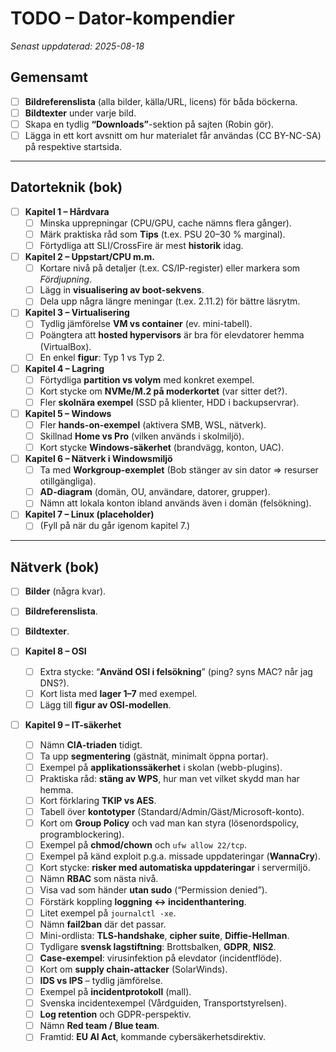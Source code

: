 # TODO – Dator-kompendier
_Senast uppdaterad: 2025-08-18_

## Gemensamt
- [ ] **Bildreferenslista** (alla bilder, källa/URL, licens) för båda böckerna.
- [ ] **Bildtexter** under varje bild.
- [ ] Skapa en tydlig **“Downloads”**-sektion på sajten (Robin gör).
- [ ] Lägga in ett kort avsnitt om hur materialet får användas (CC BY-NC-SA) på respektive startsida.

---

## Datorteknik (bok)
- [ ] **Kapitel 1 – Hårdvara**
  - [ ] Minska upprepningar (CPU/GPU, cache nämns flera gånger).
  - [ ] Märk praktiska råd som **Tips** (t.ex. PSU 20–30 % marginal).
  - [ ] Förtydliga att SLI/CrossFire är mest **historik** idag.

- [ ] **Kapitel 2 – Uppstart/CPU m.m.**
  - [ ] Kortare nivå på detaljer (t.ex. CS/IP-register) eller markera som *Fördjupning*.
  - [ ] Lägg in **visualisering av boot-sekvens**.
  - [ ] Dela upp några längre meningar (t.ex. 2.11.2) för bättre läsrytm.

- [ ] **Kapitel 3 – Virtualisering**
  - [ ] Tydlig jämförelse **VM vs container** (ev. mini-tabell).
  - [ ] Poängtera att **hosted hypervisors** är bra för elevdatorer hemma (VirtualBox).
  - [ ] En enkel **figur**: Typ 1 vs Typ 2.

- [ ] **Kapitel 4 – Lagring**
  - [ ] Förtydliga **partition vs volym** med konkret exempel.
  - [ ] Kort stycke om **NVMe/M.2 på moderkortet** (var sitter det?).
  - [ ] Fler **skolnära exempel** (SSD på klienter, HDD i backupservrar).

- [ ] **Kapitel 5 – Windows**
  - [ ] Fler **hands-on-exempel** (aktivera SMB, WSL, nätverk).
  - [ ] Skillnad **Home vs Pro** (vilken används i skolmiljö).
  - [ ] Kort stycke **Windows-säkerhet** (brandvägg, konton, UAC).

- [ ] **Kapitel 6 – Nätverk i Windowsmiljö**
  - [ ] Ta med **Workgroup-exemplet** (Bob stänger av sin dator ⇒ resurser otillgängliga).
  - [ ] **AD-diagram** (domän, OU, användare, datorer, grupper).
  - [ ] Nämn att lokala konton ibland används även i domän (felsökning).

- [ ] **Kapitel 7 – Linux (placeholder)**
  - [ ] (Fyll på när du går igenom kapitel 7.)

---

## Nätverk (bok)
- [ ] **Bilder** (några kvar).
- [ ] **Bildreferenslista**.
- [ ] **Bildtexter**.

- [ ] **Kapitel 8 – OSI**
  - [ ] Extra stycke: “**Använd OSI i felsökning**” (ping? syns MAC? når jag DNS?).
  - [ ] Kort lista med **lager 1–7** med exempel.
  - [ ] Lägg till **figur av OSI-modellen**.

- [ ] **Kapitel 9 – IT-säkerhet**
  - [ ] Nämn **CIA-triaden** tidigt.
  - [ ] Ta upp **segmentering** (gästnät, minimalt öppna portar).
  - [ ] Exempel på **applikationssäkerhet** i skolan (webb-plugins).
  - [ ] Praktiska råd: **stäng av WPS**, hur man vet vilket skydd man har hemma.
  - [ ] Kort förklaring **TKIP vs AES**.
  - [ ] Tabell över **kontotyper** (Standard/Admin/Gäst/Microsoft-konto).
  - [ ] Kort om **Group Policy** och vad man kan styra (lösenordspolicy, programblockering).
  - [ ] Exempel på **chmod/chown** och `ufw allow 22/tcp`.
  - [ ] Exempel på känd exploit p.g.a. missade uppdateringar (**WannaCry**).
  - [ ] Kort stycke: **risker med automatiska uppdateringar** i servermiljö.
  - [ ] Nämn **RBAC** som nästa nivå.
  - [ ] Visa vad som händer **utan sudo** (“Permission denied”).
  - [ ] Förstärk koppling **loggning ↔ incidenthantering**.
  - [ ] Litet exempel på `journalctl -xe`.
  - [ ] Nämn **fail2ban** där det passar.
  - [ ] Mini-ordlista: **TLS-handshake**, **cipher suite**, **Diffie-Hellman**.
  - [ ] Tydligare **svensk lagstiftning**: Brottsbalken, **GDPR**, **NIS2**.
  - [ ] **Case-exempel**: virusinfektion på elevdator (incidentflöde).
  - [ ] Kort om **supply chain-attacker** (SolarWinds).
  - [ ] **IDS vs IPS** – tydlig jämförelse.
  - [ ] Exempel på **incidentprotokoll** (mall).
  - [ ] Svenska incidentexempel (Vårdguiden, Transportstyrelsen).
  - [ ] **Log retention** och GDPR-perspektiv.
  - [ ] Nämn **Red team / Blue team**.
  - [ ] Framtid: **EU AI Act**, kommande cybersäkerhetsdirektiv.
